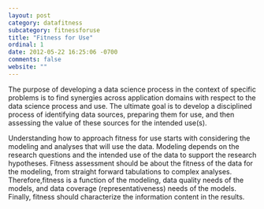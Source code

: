 ```yaml
---
layout: post
category: datafitness
subcategory: fitnessforuse
title: "Fitness for Use"
ordinal: 1
date: 2012-05-22 16:25:06 -0700
comments: false
website: ""
---
```

<!--break-->
The purpose of developing a data science process in the context of specific problems is to find synergies across application domains with respect to the data science process and use. The ultimate goal is to develop a disciplined process of identifying data sources, preparing them for use, and then assessing the value of these sources for the intended use(s).

Understanding how to approach fitness for use starts with considering the modeling and analyses that will use the data. Modeling depends on the research questions and the intended use of the data to support the research hypotheses. Fitness assessment should be about the fitness of the data for the modeling, from straight forward tabulations to complex analyses. Therefore,fitness is a function of the modeling, data quality needs of the models, and data coverage (representativeness) needs of the models. Finally, fitness should characterize the information content in the results.
